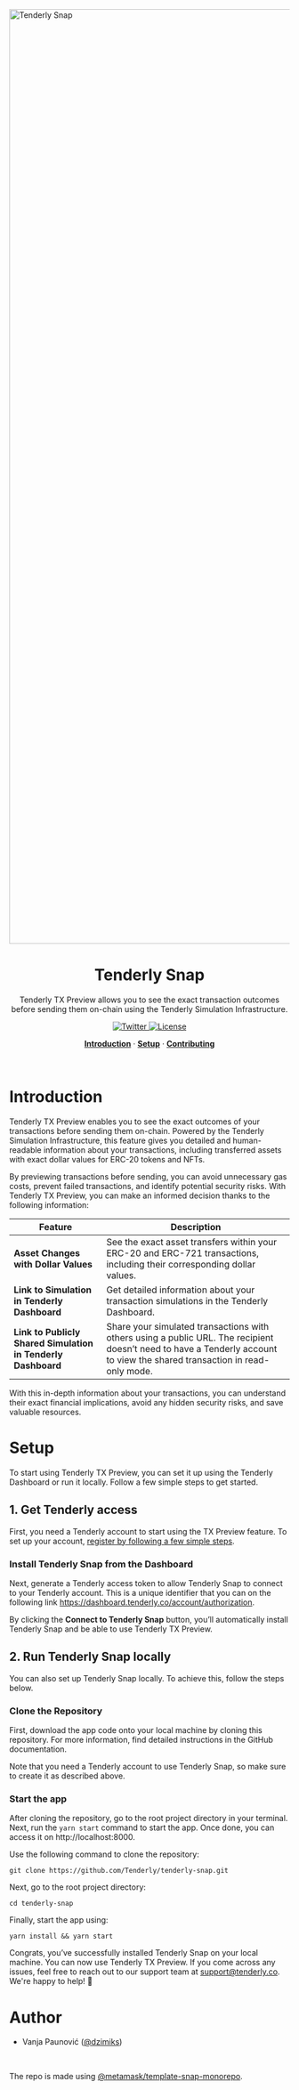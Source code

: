 <div>
  <img width="1680" alt="Tenderly Snap" src="https://github.com/Tenderly/tenderly-snap/assets/26412515/88faa440-d7b5-41e2-98de-a7fcdc4d029f">
  <h1 align="center">Tenderly Snap</h1>
</div>

<p align="center">
  Tenderly TX Preview allows you to see the exact transaction outcomes before sending them on-chain using the Tenderly Simulation Infrastructure.
</p>

<p align="center">
  <a href="https://twitter.com/TenderlyApp">
    <img src="https://img.shields.io/twitter/follow/TenderlyApp?style=flat&label=%40TenderlyApp&logo=twitter&color=0bf&logoColor=fff" alt="Twitter" />
  </a>
  <a href="https://github.com/Tenderly/tenderly-snap/blob/main/LICENSE">
    <img src="https://img.shields.io/github/license/Tenderly/tenderly-snap?label=license&logo=github&color=f80&logoColor=fff" alt="License" />
  </a>
</p>

<p align="center">
  <a href="#introduction"><strong>Introduction</strong></a> ·
  <a href="#setup"><strong>Setup</strong></a> ·
  <a href="#contributing"><strong>Contributing</strong></a>
</p>
<br/>

# Introduction

Tenderly TX Preview enables you to see the exact outcomes of your transactions before sending them on-chain. Powered by the Tenderly Simulation Infrastructure, this feature gives you detailed and human-readable information about your transactions, including transferred assets with exact dollar values for ERC-20 tokens and NFTs.

By previewing transactions before sending, you can avoid unnecessary gas costs, prevent failed transactions, and identify potential security risks. With Tenderly TX Preview, you can make an informed decision thanks to the following information:

| Feature                                                      | Description                                                                                                                                                               |
| ------------------------------------------------------------ | ------------------------------------------------------------------------------------------------------------------------------------------------------------------------- |
| **Asset Changes with Dollar Values**                         | See the exact asset transfers within your ERC-20 and ERC-721 transactions, including their corresponding dollar values.                                                   |
| **Link to Simulation in Tenderly Dashboard**                 | Get detailed information about your transaction simulations in the Tenderly Dashboard.                                                                                    |
| **Link to Publicly Shared Simulation in Tenderly Dashboard** | Share your simulated transactions with others using a public URL. The recipient doesn’t need to have a Tenderly account to view the shared transaction in read-only mode. |

With this in-depth information about your transactions, you can understand their exact financial implications, avoid any hidden security risks, and save valuable resources.

# Setup

To start using Tenderly TX Preview, you can set it up using the Tenderly Dashboard or run it locally. Follow a few simple steps to get started.

## 1. Get Tenderly access

First, you need a Tenderly account to start using the TX Preview feature. To set up your account, [register by following a few simple steps](https://dashboard.tenderly.co/register).

### Install Tenderly Snap from the Dashboard

Next, generate a Tenderly access token to allow Tenderly Snap to connect to your Tenderly account. This is a unique identifier that you can on the following link https://dashboard.tenderly.co/account/authorization.

By clicking the **Connect to Tenderly Snap** button, you’ll automatically install Tenderly Snap and be able to use Tenderly TX Preview.

## 2. Run Tenderly Snap locally

You can also set up Tenderly Snap locally. To achieve this, follow the steps below.

### Clone the Repository

First, download the app code onto your local machine by cloning this repository. For more information, find detailed instructions in the GitHub documentation.

Note that you need a Tenderly account to use Tenderly Snap, so make sure to create it as described above.

### Start the app

After cloning the repository, go to the root project directory in your terminal. Next, run the `yarn start` command to start the app. Once done, you can access it on http://localhost:8000.

Use the following command to clone the repository:

```
git clone https://github.com/Tenderly/tenderly-snap.git
```

Next, go to the root project directory:

```
cd tenderly-snap
```

Finally, start the app using:

```
yarn install && yarn start
```

Congrats, you’ve successfully installed Tenderly Snap on your local machine. You can now use Tenderly TX Preview. If you come across any issues, feel free to reach out to our support team at support@tenderly.co. We're happy to help! 💜

# Author

- Vanja Paunović ([@dzimiks](https://twitter.com/dzimiks))

<br/>

The repo is made using [@metamask/template-snap-monorepo](https://github.com/MetaMask/template-snap-monorepo).

